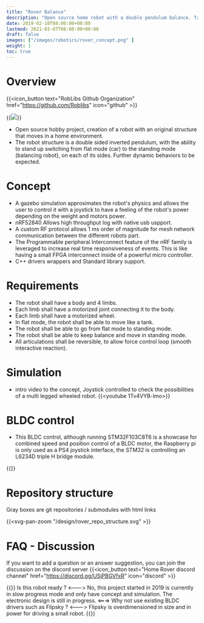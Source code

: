 ```yaml
---
title: "Rover Balance"
description: "Open source home robot with a double pendulum balance. Targetting the ability to stand up switching from flat mode (car) to the standing mode (balancing robot), on each of its sides. Further dynamic behaviors expected."
date: 2019-02-10T08:00:00+00:00
lastmod: 2021-03-07T08:00:00+00:00
draft: false
images: ["/images/robotics/rover_concept.png" ]
weight: 1
toc: true
---
```


# Overview
{{<icon_button text="RobLibs Github Organization" href="https://github.com/Roblibs" icon="github" >}}

{{<image src="/images/robotics/rover_concept.png" >}}

* Open source hobby project, creation of a robot with an original structure that moves in a home environment.
* The robot structure is a double sided inverted pendulum, with the ability to stand up switching from flat mode (car) to the standing mode (balancing robot), on each of its sides. Further dynamic behaviors to be expected. 

# Concept

* A gazebo simulation approximates the robot's physics and allows the user to control it with a joystick to have a feeling of the robot's power depending on the weight and motors power.
* nRF52840 Allows high throughput log with native usb uspport.
* A custom RF protocol allows 1 ms order of magnitude for mesh network communication between the different robots part.
* The Programmable peripheral Interconnect feature of the nRF family is leveraged to increase real time responsiveness of events. This is like having a small FPGA interconnect inside of a powerful micro controller.
* C++ drivers wrappers and Standard library support.

# Requirements
* The robot shall have a body and 4 limbs.
* Each limb shall have a motorized joint connecting it to the body.
* Each limb shall have a motorized wheel.
* In flat mode, the robot shall be able to move like a tank.
* The robot shall be able to go from flat mode to standing mode.
* The robot shall be able to keep balance and move in standing mode.
* All articulations shall be reversible, to allow force control loop (smooth interactive reaction).

# Simulation
* intro video to the concept, Joystick controlled to check the possibilities of a multi legged wheeled robot.
{{<youtube 1Tv4VYB-lmo>}}

# BLDC control
* This BLDC control, although running STM32F103C8T6 is a showcase for combined speed and position control of a BLDC motor, the Raspberry pi is only used as a PS4 joystick interface, the STM32 is controlling an L6234D triple H bridge module.

{{<youtube Z7JaMNv-Two>}}


# Repository structure

Gray boxes are git repositories / submodules with html links



{{<svg-pan-zoom "/design/rover_repo_structure.svg" >}}

# FAQ - Discussion
If you want to add a question or an answer suggestion, you can join the discussion on the discord server
{{<icon_button text="Home Rover discord channel" href="https://discord.gg/USjPBGVfxR" icon="discord" >}}

{{<faq>}}
Is this robot ready ?
<--->
No, this project started in 2019 is currently in slow progress mode and only have concept and simulation. The electronic design is still in progress.
<===>
Why not use existing BLDC drivers such as Flipsky ?
<--->
Flipsky is overdimensioned in size and in power for driving a small robot.
{{</faq>}}
